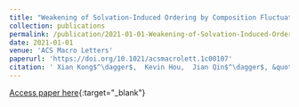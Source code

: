 ```yaml
---
title: "Weakening of Solvation-Induced Ordering by Composition Fluctuation in Salt-Doped Block Polymers"
collection: publications
permalink: /publication/2021-01-01-Weakening-of-Solvation-Induced-Ordering-by-Composition-Fluctuation-in-Salt-Doped-Block-Polymers
date: 2021-01-01
venue: 'ACS Macro Letters'
paperurl: 'https://doi.org/10.1021/acsmacrolett.1c00107'
citation: ' Xian Kong$^\dagger$,  Kevin Hou,  Jian Qin$^\dagger$, &quot;Weakening of Solvation-Induced Ordering by Composition Fluctuation in Salt-Doped Block Polymers.&quot; ACS Macro Letters, 2021.'
---
```

[Access paper here](https://doi.org/10.1021/acsmacrolett.1c00107){:target="_blank"}
